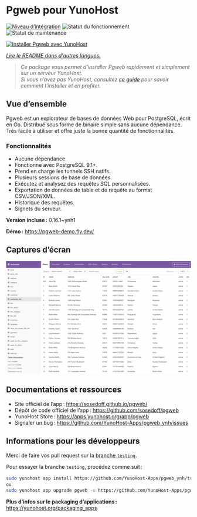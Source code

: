<!--
Nota bene : ce README est automatiquement généré par <https://github.com/YunoHost/apps/tree/master/tools/readme_generator>
Il NE doit PAS être modifié à la main.
-->

# Pgweb pour YunoHost

[![Niveau d’intégration](https://dash.yunohost.org/integration/pgweb.svg)](https://ci-apps.yunohost.org/ci/apps/pgweb/) ![Statut du fonctionnement](https://ci-apps.yunohost.org/ci/badges/pgweb.status.svg) ![Statut de maintenance](https://ci-apps.yunohost.org/ci/badges/pgweb.maintain.svg)

[![Installer Pgweb avec YunoHost](https://install-app.yunohost.org/install-with-yunohost.svg)](https://install-app.yunohost.org/?app=pgweb)

*[Lire le README dans d'autres langues.](./ALL_README.md)*

> *Ce package vous permet d’installer Pgweb rapidement et simplement sur un serveur YunoHost.*  
> *Si vous n’avez pas YunoHost, consultez [ce guide](https://yunohost.org/install) pour savoir comment l’installer et en profiter.*

## Vue d’ensemble

Pgweb est un explorateur de bases de données Web pour PostgreSQL, écrit en Go. Distribué sous forme de binaire simple sans aucune dépendance. Très facile à utiliser et offre juste la bonne quantité de fonctionnalités.

### Fonctionnalités

- Aucune dépendance.
- Fonctionne avec PostgreSQL 9.1+.
- Prend en charge les tunnels SSH natifs.
- Plusieurs sessions de base de données.
- Exécutez et analysez des requêtes SQL personnalisées.
- Exportation de données de table et de requête au format CSV/JSON/XML.
- Historique des requêtes.
- Signets du serveur.


**Version incluse :** 0.16.1~ynh1

**Démo :** <https://pgweb-demo.fly.dev/>

## Captures d’écran

![Capture d’écran de Pgweb](./doc/screenshots/screenshot.png)

## Documentations et ressources

- Site officiel de l’app : <https://sosedoff.github.io/pgweb/>
- Dépôt de code officiel de l’app : <https://github.com/sosedoff/pgweb>
- YunoHost Store : <https://apps.yunohost.org/app/pgweb>
- Signaler un bug : <https://github.com/YunoHost-Apps/pgweb_ynh/issues>

## Informations pour les développeurs

Merci de faire vos pull request sur la [branche `testing`](https://github.com/YunoHost-Apps/pgweb_ynh/tree/testing).

Pour essayer la branche `testing`, procédez comme suit :

```bash
sudo yunohost app install https://github.com/YunoHost-Apps/pgweb_ynh/tree/testing --debug
ou
sudo yunohost app upgrade pgweb -u https://github.com/YunoHost-Apps/pgweb_ynh/tree/testing --debug
```

**Plus d’infos sur le packaging d’applications :** <https://yunohost.org/packaging_apps>
